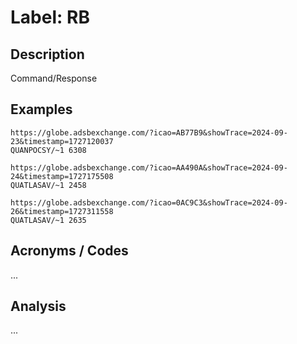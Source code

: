 # Label: RB

## Description

Command/Response

## Examples

```
https://globe.adsbexchange.com/?icao=AB77B9&showTrace=2024-09-23&timestamp=1727120037
QUANPOCSY/~1 6308

https://globe.adsbexchange.com/?icao=AA490A&showTrace=2024-09-24&timestamp=1727175508
QUATLASAV/~1 2458

https://globe.adsbexchange.com/?icao=0AC9C3&showTrace=2024-09-26&timestamp=1727311558
QUATLASAV/~1 2635
```

## Acronyms / Codes

...

## Analysis

...
